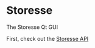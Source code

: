 # Storesse
The Storesse Qt GUI

First, check out the [Storesse API](https://github.com/nicmorais/Storesse_API)
